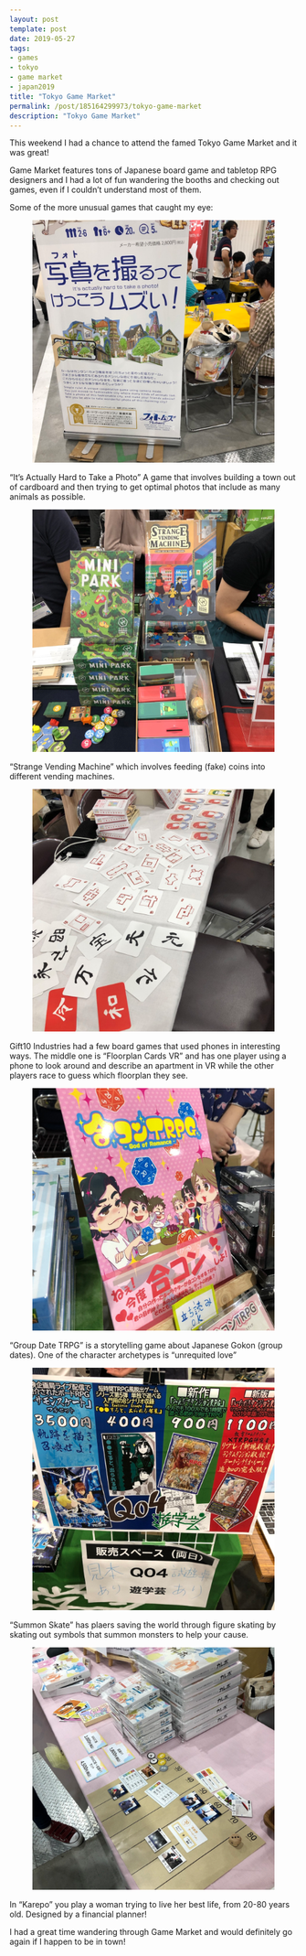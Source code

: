 ```yaml
---
layout: post
template: post
date: 2019-05-27
tags:
- games
- tokyo
- game market
- japan2019
title: "Tokyo Game Market"
permalink: /post/185164299973/tokyo-game-market
description: "Tokyo Game Market"
---
```

<p>This weekend I had a chance to attend the famed Tokyo Game Market and it was great!</p><p>Game Market features tons of Japanese board game and tabletop RPG designers and I had a lot of fun wandering the booths and checking out games, even if I couldn’t understand most of them.<br></p><p>Some of the more unusual games that caught my eye:</p><figure class="tmblr-full" data-orig-height="1024" data-orig-width="1024"><img src="/images/abbe4196b867706acc030afc95cd9210306b562ec1252c239e8214f9c0f47d3e.png" data-orig-height="1024" data-orig-width="1024"></figure><p>“It’s Actually Hard to Take a Photo” A game that involves building a town out of cardboard and then trying to get optimal photos that include as many animals as possible.</p><figure class="tmblr-full" data-orig-height="1024" data-orig-width="1024"><img src="/images/ad2ded38dac01f95811d6d329accb43da8d6e080d48d663ee6c75ba3d7f65130.png" data-orig-height="1024" data-orig-width="1024"></figure><p>“Strange Vending Machine” which involves feeding (fake) coins into different vending machines.</p><figure class="tmblr-full" data-orig-height="1024" data-orig-width="1024"><img src="/images/401e8897eac358244fd400ad426276835de23561c406bd107ae74c49ccab9b77.png" data-orig-height="1024" data-orig-width="1024"></figure><p>Gift10 Industries had a few board games that used phones in interesting ways. The middle one is&nbsp;“Floorplan Cards VR” and has one player using a phone to look around and describe an apartment in VR while the other players race to guess which floorplan they see.</p><figure class="tmblr-full" data-orig-height="1024" data-orig-width="1024" style=""><img src="/images/95e6ca5b6dddc526bbbeb8c6770d8053b38909580c4acc74791b07862672b24f.png" data-orig-height="1024" data-orig-width="1024"></figure><p>“Group Date TRPG” is a storytelling game about Japanese Gokon (group dates). One of the character archetypes is&nbsp;“unrequited love”<br></p><figure class="tmblr-full" data-orig-height="1024" data-orig-width="1024"><img src="/images/bab9be2d6f4acdcbb580ce0ad61e708ec9c1bee3f32dbaf53954a3e8b1e83f95.png" data-orig-height="1024" data-orig-width="1024"></figure><p>“Summon Skate” has plaers saving the world through figure skating by skating out symbols that summon monsters to help your cause.</p><figure class="tmblr-full" data-orig-height="1024" data-orig-width="1024"><img src="/images/3efa6131845606347f4c5cdf2cdad8ddb502b4906049cf04417972c9630ab7af.png" data-orig-height="1024" data-orig-width="1024"></figure><p>In “Karepo” you play a woman trying to live her best life, from 20-80 years old. Designed by a financial planner!</p><p>I had a great time wandering through Game Market and would definitely go again if I happen to be in town!</p>
